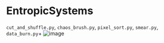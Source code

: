 # EntropicSystems

`cut_and_shuffle.py`, `chaos_brush.py`, `pixel_sort.py`, `smear.py`, `data_burn.py`+
![image](https://github.com/user-attachments/assets/aeef7166-daa1-4a18-b558-a8767963164f)



